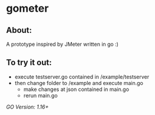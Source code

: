 # gometer
## About:
A prototype inspired by JMeter written in go :)

## To try it out:
- execute testserver.go contained in /example/testserver
- then change folder to /example and execute main.go
  - make changes at json contained in main.go
  - rerun main.go

*GO Version: 1.16+*
